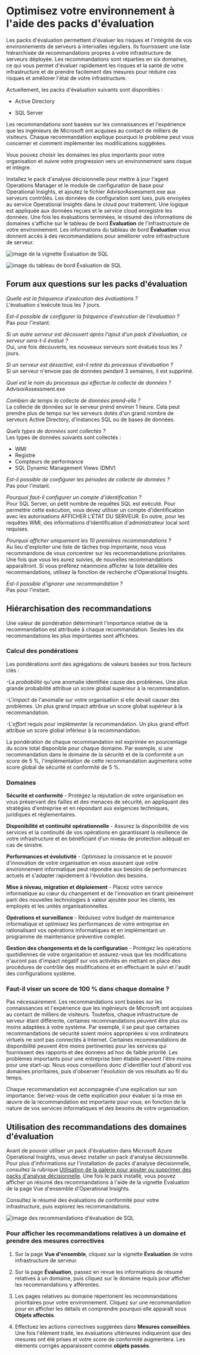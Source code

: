 <properties 
   pageTitle="Optimisez votre environnement à l'aide des packs d'évaluation"
   description="Les packs d'évaluation permettent d'évaluer les risques et l'intégrité de vos environnements de serveurs à intervalles réguliers."
   services="operational-insights"
   documentationCenter=""
   authors="bandersmsft"
   manager="jwhit"
   editor="tysonn" />
<tags 
   ms.service="operational-insights"
   ms.devlang="na"
   ms.topic="article"
   ms.tgt_pltfrm="na"
   ms.workload="na"
   ms.date="03/20/2015"
   ms.author="banders" />

# Optimisez votre environnement à l'aide des packs d'évaluation

Les packs d'évaluation permettent d'évaluer les risques et l'intégrité de vos environnements de serveurs à intervalles réguliers. Ils fournissent une liste hiérarchisée de recommandations propres à votre infrastructure de serveurs déployée. Les recommandations sont réparties en six domaines, ce qui vous permet d'évaluer rapidement les risques et la santé de votre infrastructure et de prendre facilement des mesures pour réduire ces risques et améliorer l'état de votre infrastructure.

Actuellement, les packs d'évaluation suivants sont disponibles :

- Active Directory

- SQL Server

Les recommandations sont basées sur les connaissances et l'expérience que les ingénieurs de Microsoft ont acquises au contact de milliers de visiteurs. Chaque recommandation explique pourquoi le problème peut vous concerner et comment implémenter les modifications suggérées.

Vous pouvez choisir les domaines les plus importants pour votre organisation et suivre votre progression vers un environnement sans risque et intègre.

Installez le pack d'analyse décisionnelle pour mettre à jour l'agent Operations Manager et le module de configuration de base pour Operational Insights, et ajoutez le fichier AdvisorAssessment.exe aux serveurs contrôlés. Les données de configuration sont lues, puis envoyées au service Operational Insights dans le cloud pour traitement. Une logique est appliquée aux données reçues et le service cloud enregistre les données. Une fois les évaluations terminées, le résumé des informations de domaines s'affiche sur le tableau de bord **Évaluation** de l'infrastructure de votre environnement. Les informations du tableau de bord **Évaluation** vous donnent accès à des recommandations pour améliorer votre infrastructure de serveur.

![image de la vignette Évaluation de SQL](./media/operational-insights-assessment/overview-sql-assess.png)

![image du tableau de bord Évaluation de SQL](./media/operational-insights-assessment/gallery-ad-01.png)


## Forum aux questions sur les packs d'évaluation

*Quelle est la fréquence d'exécution des évaluations ?*<br>
L'évaluation s'exécute tous les 7 jours.

*Est-il possible de configurer la fréquence d'exécution de l'évaluation ?*<br>
Pas pour l'instant.

*Si un autre serveur est découvert après l'ajout d'un pack d'évaluation, ce serveur sera-t-il évalué ?*<br>
Oui, une fois découverts, les nouveaux serveurs sont évalués tous les 7 jours.

*Si un serveur est désactivé, est-il retiré du processus d'évaluation ?*<br>
Si un serveur n'envoie pas de données pendant 3 semaines, il est supprimé.

*Quel est le nom du processus qui effectue la collecte de données ?*<br>
AdvisorAssessment.exe

*Combien de temps la collecte de données prend-elle ?*<br>
La collecte de données sur le serveur prend environ 1 heure. Cela peut prendre plus de temps sur les serveurs dotés d'un grand nombre de serveurs Active Directory, d'instances SQL ou de bases de données.

*Quels types de données sont collectés ?*<br>
Les types de données suivants sont collectés :

- WMI
- Registre
- Compteurs de performance
- SQL Dynamic Management Views (DMV)

*Est-il possible de configurer les périodes de collecte de données ?*<br>
Pas pour l'instant.

*Pourquoi faut-il configurer un compte d'identification ?*<br>
Pour SQL Server, un petit nombre de requêtes SQL est exécuté. Pour permettre cette exécution, vous devez utiliser un compte d'identification avec les autorisations AFFICHER L'ÉTAT DU SERVEUR.  En outre, pour les requêtes WMI, des informations d'identification d'administrateur local sont requises.

*Pourquoi afficher uniquement les 10 premières recommandations ?*<br>
Au lieu d'exploiter une liste de tâches trop importante, nous vous recommandons de vous concentrer sur les recommandations prioritaires. Une fois que vous les aurez suivies, de nouvelles recommandations apparaîtront. Si vous préférez néanmoins afficher la liste détaillée des recommandations, utilisez la fonction de recherche d'Operational Insights.

*Est-il possible d'ignorer une recommandation ?*<br>
Pas pour l'instant.

## Hiérarchisation des recommandations

Une valeur de pondération déterminant l'importance relative de la recommandation est attribuée à chaque recommandation. Seules les dix recommandations les plus importantes sont affichées.

### Calcul des pondérations

Les pondérations sont des agrégations de valeurs basées sur trois facteurs clés :

-La *probabilité* qu'une anomalie identifiée cause des problèmes. Une plus grande probabilité attribue un score global supérieur à la recommandation.

-L'*impact* de l'anomalie sur votre organisation si elle devait causer des problèmes. Un plus grand impact attribue un score global supérieur à la recommandation.

-L'*effort*  requis pour implémenter la recommandation. Un plus grand effort attribue un score global inférieur à la recommandation.

La pondération de chaque recommandation est exprimée en pourcentage du score total disponible pour chaque domaine. Par exemple, si une recommandation dans le domaine de la sécurité et de la conformité a un score de 5 %, l'implémentation de cette recommandation augmentera votre score global de sécurité et conformité de 5 %.

### Domaines

**Sécurité et conformité** - Protégez la réputation de votre organisation en vous préservant des failles et des menaces de sécurité, en appliquant des stratégies d'entreprise et en répondant aux exigences techniques, juridiques et réglementaires.

**Disponibilité et continuité opérationnelle** - Assurez la disponibilité de vos services et la continuité de vos opérations en garantissant la résilience de votre infrastructure et en bénéficiant d'un niveau de protection adéquat en cas de sinistre.

**Performances et évolutivité** - Optimisez la croissance et le pouvoir d'innovation de votre organisation en vous assurant que votre environnement informatique peut répondre aux besoins de performances actuels et s'adapter rapidement à l'évolution des besoins.

**Mise à niveau, migration et déploiement** - Placez votre service informatique au cœur du changement et de l'innovation en tirant pleinement parti des nouvelles technologies à valeur ajoutée pour les clients, les employés et les unités organisationnelles.

**Opérations et surveillance** - Réduisez votre budget de maintenance informatique et optimisez les performances de votre entreprise en rationalisant vos opérations informatiques et en implémentant un programme de maintenance préventive complet.

**Gestion des changements et de la configuration** - Protégez les opérations quotidiennes de votre organisation et assurez-vous que les modifications n'auront pas d'impact négatif sur vos activités en mettant en place des procédures de contrôle des modifications et en effectuant le suivi et l'audit des configurations système.

### Faut-il viser un score de 100 % dans chaque domaine ?

Pas nécessairement. Les recommandations sont basées sur les connaissances et l'expérience que les ingénieurs de Microsoft ont acquises au contact de milliers de visiteurs. Toutefois, chaque infrastructure de serveur étant différente, certaines recommandations peuvent être plus ou moins adaptées à votre système. Par exemple, il se peut que certaines recommandations de sécurité soient moins appropriées si vos ordinateurs virtuels ne sont pas connectés à Internet. Certaines recommandations de disponibilité peuvent être moins pertinentes pour les services qui fournissent des rapports et des données ad hoc de faible priorité. Les problèmes importants pour une entreprise bien établie peuvent l'être moins pour une start-up. Nous vous conseillons donc d'identifier tout d'abord vos domaines prioritaires, puis d'observer l'évolution de vos résultats au fil du temps.

Chaque recommandation est accompagnée d'une explication sur son importance. Servez-vous de cette explication pour évaluer si la mise en œuvre de la recommandation est importante pour vous, en fonction de la nature de vos services informatiques et des besoins de votre organisation.

## Utilisation des recommandations des domaines d'évaluation

Avant de pouvoir utiliser un pack d'évaluation dans Microsoft Azure Operational Insights, vous devez installer un pack d'analyse décisionnelle. Pour plus d'informations sur l'installation de packs d'analyse décisionnelle, consultez la rubrique [Utilisation de la galerie pour ajouter ou supprimer des packs d'analyse décisionnelle](../operational-insights-add-intelligence-pack.md). Une fois le pack installé, vous pouvez afficher un résumé des recommandations à l'aide de la vignette Évaluation de la page Vue d'ensemble d'Operational Insights.

Consultez le résumé des évaluations de conformité pour votre infrastructure, puis explorez les recommandations.

![image des recommandations d'évaluation de SQL](./media/operational-insights-assessment/gallery-ad-03.png)



### Pour afficher les recommandations relatives à un domaine et prendre des mesures correctives

1. Sur la page **Vue d'ensemble**, cliquez sur la vignette **Évaluation** de votre infrastructure de serveur.

2. Sur la page **Évaluation**, passez en revue les informations de résumé relatives à un domaine, puis cliquez sur le domaine requis pour afficher les recommandations y afférentes.

3. Les pages relatives au domaine répertorient les recommandations prioritaires pour votre environnement. Cliquez sur une recommandation pour en afficher les détails et comprendre pourquoi elle apparaît sous **Objets affectés**.

4. Effectuez les actions correctives suggérées dans **Mesures conseillées**. Une fois l'élément traité, les évaluations ultérieures indiqueront que des mesures ont été prises et votre score de conformité augmentera. Les éléments corrigés apparaissent comme **objets passés**.


<!--HONumber=52--> 
